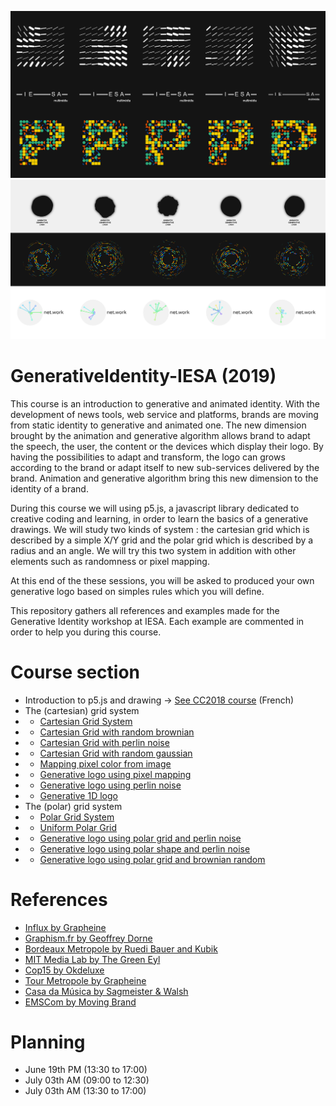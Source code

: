 ![Cartesian Grid](img/cartesian.png?raw=true "Cartesian Grid")
![Polar Grid](img/polar.png?raw=true "Polar Grid")

# GenerativeIdentity-IESA (2019)
This course is an introduction to generative and animated identity.
With the development of news tools, web service and platforms, brands are moving from static identity to generative and animated one. The new dimension brought by the animation and generative algorithm allows brand to adapt the speech, the user, the content or the devices which display their logo. By having the possibilities to adapt and transform, the logo can grows according to the brand or adapt itself to new sub-services delivered by the brand. Animation and generative algorithm bring this new dimension to the identity of a brand.

During this course we will using p5.js, a javascript library dedicated to creative coding and learning, in order to learn the basics of a generative drawings. We will study two kinds of system : the cartesian grid which is described by a simple X/Y grid and the polar grid which is described by a radius and an angle. We will try this two system in addition with other elements such as randomness or pixel mapping.

At this end of the these sessions, you will be asked to produced your own generative logo based on simples rules which you will define.

This repository gathers all references and examples made for the Generative Identity workshop at IESA.
Each example are commented in order to help you during this course.

# Course section
* Introduction to p5.js and drawing -> [See CC2018 course](https://alexr4.github.io/CC2018-eartsup/Cours/3_Introduction%20Formes%20et%20Dessins/) (French)
* The (cartesian) grid system
* * [Cartesian Grid System](https://editor.p5js.org/arivaux@gmail.com/sketches/bOwowNHGN)
* * [Cartesian Grid with random brownian](https://editor.p5js.org/arivaux@gmail.com/sketches/0qFdyNDPd)
* * [Cartesian Grid with perlin noise](https://editor.p5js.org/arivaux@gmail.com/sketches/2L3IMIusS)
* * [Cartesian Grid with random gaussian](https://editor.p5js.org/arivaux@gmail.com/sketches/G_sf1aCoJ)
* * [Mapping pixel color from image](https://editor.p5js.org/arivaux@gmail.com/sketches/0tb2dM9qK)
* * [Generative logo using pixel mapping](https://editor.p5js.org/arivaux@gmail.com/sketches/jZEy9a36V)
* * [Generative logo using perlin noise](https://editor.p5js.org/arivaux@gmail.com/sketches/3urmNLneh)
* * [Generative 1D logo](https://editor.p5js.org/arivaux@gmail.com/sketches/f6DAQZEZj)
* The (polar) grid system
* * [Polar Grid System](https://editor.p5js.org/arivaux@gmail.com/sketches/coXavueeN)
* * [Uniform Polar Grid](https://editor.p5js.org/arivaux@gmail.com/sketches/Cv88MatNm)
* * [Generative logo using polar grid and perlin noise](https://editor.p5js.org/arivaux@gmail.com/sketches/vImkQ6Jrc)
* * [Generative logo using polar shape and perlin noise](https://editor.p5js.org/arivaux@gmail.com/sketches/1dgXCUl0h)
* * [Generative logo using polar grid and brownian random](https://editor.p5js.org/arivaux@gmail.com/sketches/wJ0rkOctv)

# References
* [Influx by Grapheine](https://www.grapheine.com/branding/identite-visuelle-influx-bibliotheque-lyon)
* [Graphism.fr by Geoffrey Dorne](https://graphism.fr/)
* [Bordeaux Metropole by Ruedi Bauer and Kubik](https://www.grapheine.com/actulogo/nouvelle-identite-visuelle-generative-bordeaux-metropole)
* [MIT Media Lab by The Green Eyl](https://vimeo.com/20250134)
* [Cop15 by Okdeluxe](http://www.okdeluxe.co.uk/cop15/)
* [Tour Metropole by Grapheine](https://www.grapheine.com/branding/tours-metropole-identite-visuelle)
* [Casa da Música by Sagmeister & Walsh](https://sagmeisterwalsh.com/work/branding/casa-da-musica/)
* [EMSCom by Moving Brand](https://bpando.org/2013/03/15/branding-emscom/)

# Planning
* June 19th PM (13:30 to 17:00)
* July 03th AM (09:00 to 12:30)
* July 03th AM (13:30 to 17:00)
